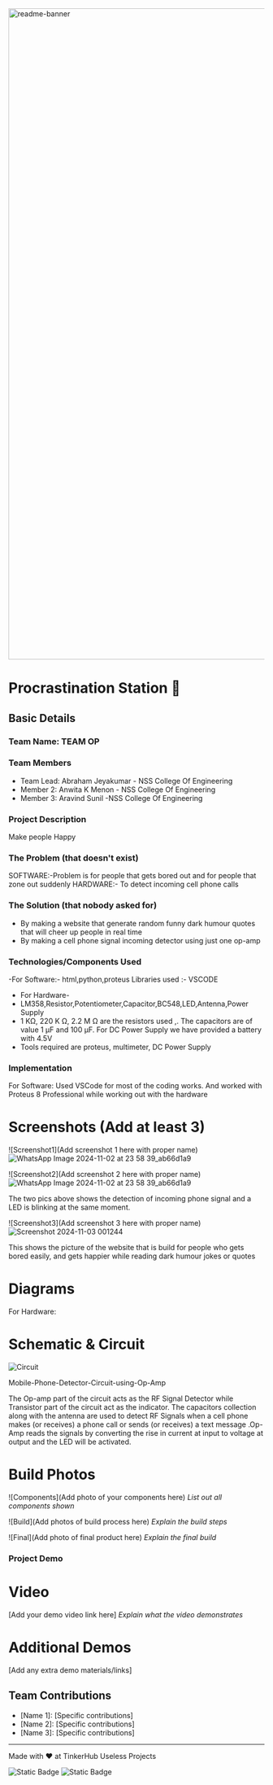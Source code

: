 <img width="1280" alt="readme-banner" src="https://github.com/user-attachments/assets/35332e92-44cb-425b-9dff-27bcf1023c6c">

#  Procrastination Station 🎯


## Basic Details
### Team Name: TEAM OP


### Team Members
- Team Lead: Abraham Jeyakumar - NSS College Of Engineering 
- Member 2: Anwita K Menon - NSS College Of Engineering
- Member 3: Aravind Sunil -NSS College Of Engineering

### Project Description
Make people Happy

### The Problem (that doesn't exist)
SOFTWARE:-Problem is for people that gets bored out and for people that zone out suddenly
HARDWARE:- To detect incoming cell phone calls 

### The Solution (that nobody asked for)
- By making a website that generate random funny dark humour quotes that will cheer up people in real time
- By making a cell phone signal incoming detector using just one op-amp


### Technologies/Components Used
-For Software:-
 html,python,proteus
Libraries used :- VSCODE
- For Hardware-
- LM358,Resistor,Potentiometer,Capacitor,BC548,LED,Antenna,Power Supply
- 1 KΩ, 220 K Ω, 2.2 M Ω are the resistors used ,. The capacitors are of value 1 μF and 100 μF. For DC Power Supply we have provided a battery with 4.5V 
- Tools required are proteus, multimeter, DC Power Supply

### Implementation
For Software: Used VSCode for most of the coding works. And worked with Proteus 8 Professional while working out with the hardware

# Screenshots (Add at least 3)
![Screenshot1](Add screenshot 1 here with proper name)![WhatsApp Image 2024-11-02 at 23 58 39_ab66d1a9](https://github.com/user-attachments/assets/0bb12c34-80a2-472e-a639-fe0fe91fc5ea)


![Screenshot2](Add screenshot 2 here with proper name)![WhatsApp Image 2024-11-02 at 23 58 39_ab66d1a9](https://github.com/user-attachments/assets/33e1479e-5d24-4ba9-ae1c-b15b0e20cafd)

The two pics above shows the detection of incoming phone signal and a LED is blinking at the same moment. 

![Screenshot3](Add screenshot 3 here with proper name)![Screenshot 2024-11-03 001244](https://github.com/user-attachments/assets/e7172b87-6a7f-4bc5-833e-13fe091cd5be)

This shows the picture of the website that is build for people who gets bored easily, and gets happier while reading dark humour jokes or quotes

# Diagrams
For Hardware:

# Schematic & Circuit
![Circuit](https://github.com/user-attachments/assets/f3fb785c-86bb-45ff-bdc0-f10f10ee84e8)

Mobile-Phone-Detector-Circuit-using-Op-Amp

The Op-amp part of the circuit acts as the RF Signal Detector while Transistor part of the circuit act as the indicator. The capacitors collection along with the antenna are used to detect RF Signals when a cell phone makes (or receives) a phone call or sends (or receives) a text message .Op-Amp reads the signals by converting the rise in current at input to voltage at output and the LED will be activated.

# Build Photos
![Components](Add photo of your components here)
*List out all components shown*

![Build](Add photos of build process here)
*Explain the build steps*

![Final](Add photo of final product here)
*Explain the final build*

### Project Demo
# Video
[Add your demo video link here]
*Explain what the video demonstrates*

# Additional Demos
[Add any extra demo materials/links]

## Team Contributions
- [Name 1]: [Specific contributions]
- [Name 2]: [Specific contributions]
- [Name 3]: [Specific contributions]

---
Made with ❤️ at TinkerHub Useless Projects 

![Static Badge](https://img.shields.io/badge/TinkerHub-24?color=%23000000&link=https%3A%2F%2Fwww.tinkerhub.org%2F)
![Static Badge](https://img.shields.io/badge/UselessProject--24-24?link=https%3A%2F%2Fwww.tinkerhub.org%2Fevents%2FQ2Q1TQKX6Q%2FUseless%2520Projects)



